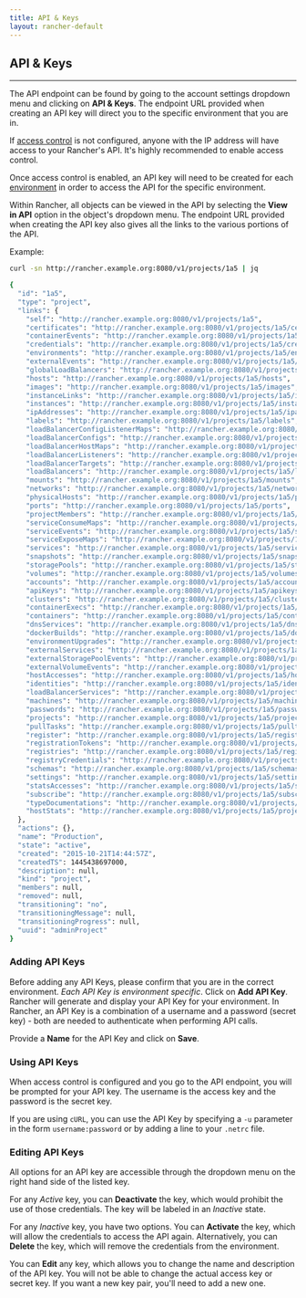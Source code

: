 ```yaml
---
title: API & Keys
layout: rancher-default
---
```


## API & Keys
---

The API endpoint can be found by going to the account settings dropdown menu and clicking on **API & Keys**. The endpoint URL provided when creating an API key will direct you to the specific environment that you are in. 

If [access control]({{site.baseurl}}/rancher/configuration/access-control/) is not configured, anyone with the IP address will have access to your Rancher's API. It's highly recommended to enable access control.

Once access control is enabled, an API key will need to be created for each [environment]({{site.baseurl}}/rancher/configuration/environments/) in order to access the API for the specific environment. 

Within Rancher, all objects can be viewed in the API by selecting the **View in API** option in the object's dropdown menu. The endpoint URL provided when creating the API key also gives all the links to the various portions of the API.

Example:

```bash
curl -sn http://rancher.example.org:8080/v1/projects/1a5 | jq

{
  "id": "1a5",
  "type": "project",
  "links": {
    "self": "http://rancher.example.org:8080/v1/projects/1a5",
    "certificates": "http://rancher.example.org:8080/v1/projects/1a5/certificates",
    "containerEvents": "http://rancher.example.org:8080/v1/projects/1a5/containerevents",
    "credentials": "http://rancher.example.org:8080/v1/projects/1a5/credentials",
    "environments": "http://rancher.example.org:8080/v1/projects/1a5/environments",
    "externalEvents": "http://rancher.example.org:8080/v1/projects/1a5/externalevents",
    "globalLoadBalancers": "http://rancher.example.org:8080/v1/projects/1a5/globalloadbalancers",
    "hosts": "http://rancher.example.org:8080/v1/projects/1a5/hosts",
    "images": "http://rancher.example.org:8080/v1/projects/1a5/images",
    "instanceLinks": "http://rancher.example.org:8080/v1/projects/1a5/instancelinks",
    "instances": "http://rancher.example.org:8080/v1/projects/1a5/instances",
    "ipAddresses": "http://rancher.example.org:8080/v1/projects/1a5/ipaddresses",
    "labels": "http://rancher.example.org:8080/v1/projects/1a5/labels",
    "loadBalancerConfigListenerMaps": "http://rancher.example.org:8080/v1/projects/1a5/loadbalancerconfiglistenermaps",
    "loadBalancerConfigs": "http://rancher.example.org:8080/v1/projects/1a5/loadbalancerconfigs",
    "loadBalancerHostMaps": "http://rancher.example.org:8080/v1/projects/1a5/loadbalancerhostmaps",
    "loadBalancerListeners": "http://rancher.example.org:8080/v1/projects/1a5/loadbalancerlisteners",
    "loadBalancerTargets": "http://rancher.example.org:8080/v1/projects/1a5/loadbalancertargets",
    "loadBalancers": "http://rancher.example.org:8080/v1/projects/1a5/loadbalancers",
    "mounts": "http://rancher.example.org:8080/v1/projects/1a5/mounts",
    "networks": "http://rancher.example.org:8080/v1/projects/1a5/networks",
    "physicalHosts": "http://rancher.example.org:8080/v1/projects/1a5/physicalhosts",
    "ports": "http://rancher.example.org:8080/v1/projects/1a5/ports",
    "projectMembers": "http://rancher.example.org:8080/v1/projects/1a5/projectmembers",
    "serviceConsumeMaps": "http://rancher.example.org:8080/v1/projects/1a5/serviceconsumemaps",
    "serviceEvents": "http://rancher.example.org:8080/v1/projects/1a5/serviceevents",
    "serviceExposeMaps": "http://rancher.example.org:8080/v1/projects/1a5/serviceexposemaps",
    "services": "http://rancher.example.org:8080/v1/projects/1a5/services",
    "snapshots": "http://rancher.example.org:8080/v1/projects/1a5/snapshots",
    "storagePools": "http://rancher.example.org:8080/v1/projects/1a5/storagepools",
    "volumes": "http://rancher.example.org:8080/v1/projects/1a5/volumes",
    "accounts": "http://rancher.example.org:8080/v1/projects/1a5/accounts",
    "apiKeys": "http://rancher.example.org:8080/v1/projects/1a5/apikeys",
    "clusters": "http://rancher.example.org:8080/v1/projects/1a5/clusters",
    "containerExecs": "http://rancher.example.org:8080/v1/projects/1a5/containerexecs",
    "containers": "http://rancher.example.org:8080/v1/projects/1a5/containers",
    "dnsServices": "http://rancher.example.org:8080/v1/projects/1a5/dnsservices",
    "dockerBuilds": "http://rancher.example.org:8080/v1/projects/1a5/dockerbuilds",
    "environmentUpgrades": "http://rancher.example.org:8080/v1/projects/1a5/environmentupgrades",
    "externalServices": "http://rancher.example.org:8080/v1/projects/1a5/externalservices",
    "externalStoragePoolEvents": "http://rancher.example.org:8080/v1/projects/1a5/externalstoragepoolevents",
    "externalVolumeEvents": "http://rancher.example.org:8080/v1/projects/1a5/externalvolumeevents",
    "hostAccesses": "http://rancher.example.org:8080/v1/projects/1a5/hostaccesses",
    "identities": "http://rancher.example.org:8080/v1/projects/1a5/identities",
    "loadBalancerServices": "http://rancher.example.org:8080/v1/projects/1a5/loadbalancerservices",
    "machines": "http://rancher.example.org:8080/v1/projects/1a5/machines",
    "passwords": "http://rancher.example.org:8080/v1/projects/1a5/passwords",
    "projects": "http://rancher.example.org:8080/v1/projects/1a5/projects",
    "pullTasks": "http://rancher.example.org:8080/v1/projects/1a5/pulltasks",
    "register": "http://rancher.example.org:8080/v1/projects/1a5/register",
    "registrationTokens": "http://rancher.example.org:8080/v1/projects/1a5/registrationtokens",
    "registries": "http://rancher.example.org:8080/v1/projects/1a5/registries",
    "registryCredentials": "http://rancher.example.org:8080/v1/projects/1a5/registrycredentials",
    "schemas": "http://rancher.example.org:8080/v1/projects/1a5/schemas",
    "settings": "http://rancher.example.org:8080/v1/projects/1a5/settings",
    "statsAccesses": "http://rancher.example.org:8080/v1/projects/1a5/statsaccesses",
    "subscribe": "http://rancher.example.org:8080/v1/projects/1a5/subscribe",
    "typeDocumentations": "http://rancher.example.org:8080/v1/projects/1a5/typedocumentations",
    "hostStats": "http://rancher.example.org:8080/v1/projects/1a5/projects/1a5/hoststats"
  },
  "actions": {},
  "name": "Production",
  "state": "active",
  "created": "2015-10-21T14:44:57Z",
  "createdTS": 1445438697000,
  "description": null,
  "kind": "project",
  "members": null,
  "removed": null,
  "transitioning": "no",
  "transitioningMessage": null,
  "transitioningProgress": null,
  "uuid": "adminProject"
}

```

### Adding API Keys

Before adding any API Keys, please confirm that you are in the correct environment. _Each API Key is environment specific_. Click on **Add API Key**. Rancher will generate and display your API Key for your environment. In Rancher, an API Key is a combination of a username and a password (secret key) - both are needed to authenticate when performing API calls.

Provide a **Name** for the API Key and click on **Save**. 

### Using API Keys

When access control is configured and you go to the API endpoint, you will be prompted for your API key. The username is the access key and the password is the secret key. 

If you are using `cURL`, you can use the API Key by specifying a `-u` parameter in the form `username:password` or by adding a line to your `.netrc` file.

### Editing API Keys

All options for an API key are accessible through the dropdown menu on the right hand side of the listed key.

For any _Active_ key, you can **Deactivate** the key, which would prohibit the use of those credentials. The key will be labeled in an _Inactive_ state.

For any _Inactive_ key, you have two options. You can **Activate** the key, which will allow the credentials to access the API again. Alternatively, you can **Delete** the key, which will remove the credentials from the environment.

You can **Edit** any key, which allows you to change the name and description of the API key. You will not be able to change the actual access key or secret key. If you want a new key pair, you'll need to add a new one.

